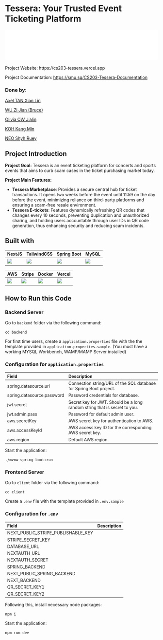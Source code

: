 # Tessera: Your Trusted Event Ticketing Platform
<p align="center">
  <img height="100px" src="client/public//tessera-logo-white.png" />
</p>
Project Website: https://cs203-tessera.vercel.app

Project Documentation: https://smu.sg/CS203-Tessera-Documentation

### Done by: 

[Axel TAN Xian Lin](https://github.com/axeltanxl)

[WU Zi Jian (Bruce)](https://github.com/BruceWu2001)

[Olivia OW Jialin](https://github.com/oliviaow2022)

[KOH Kang Min](https://github.com/phosphurous)

[NEO Shyh Ruey](https://github.com/shyhruey)

## Project Introduction

**Project Goal:** Tessera is an event ticketing platform for concerts and sports events that aims to curb scam cases in the ticket purchasing market today.

**Project Main Features:**
- **Tessera Marketplace**: Provides a secure central hub for ticket transactions. It opens two weeks before the event until 11:59 on the day before the event, minimizing reliance on third-party platforms and ensuring a scam-free resale environment.
- **Tessera E-tickets**: Features dynamically refreshing QR codes that changes every 10 seconds, preventing duplication and unauthorized sharing, and holding users accountable through user IDs in QR code generation, thus enhancing security and reducing scam incidents.

## Built with
| NextJS | TailwindCSS | Spring Boot | MySQL |
|--------|-------------|-------------|-------|
| <img height="80px" src="https://images.ctfassets.net/c63hsprlvlya/IacLLeOBR5WCvdCPqKuff/6860b5cc464c4f54703a2befa3f706b4/nextjs3.webp" /> | <img height="80px" src="https://miro.medium.com/v2/resize:fit:1400/1*oPL8C-i04sqAUoOS_da9aA.jpeg" /> | <img height="80px" src="https://e4developer.com/wp-content/uploads/2018/01/spring-boot.png" /> | <img height="80px" src="https://v5c2e8r4.stackpathcdn.com/wp-content/uploads/2014/09/mysql-logo.jpg" /> |

| AWS | Stripe | Docker | Vercel |
|-----|--------|--------|--------|
| <img height="80px" src="https://encrypted-tbn0.gstatic.com/images?q=tbn:ANd9GcTLrR2Lbll5DQAPXM5pSY0Mv8I_IOd1vblUNqAcVecJMQ383rJOtXb2Az9WRYSG1ojakew&usqp=CAU" /> | <img height="80px" src="https://media.designrush.com/inspiration_images/135142/conversions/_1511452770_462_stripe-mobile.jpg" /> | <img height="80px" src="https://logos-world.net/wp-content/uploads/2021/02/Docker-Logo-700x394.png" /> | <img height="80px" src="https://logowik.com/content/uploads/images/vercel1868.jpg" /> |

## How to Run this Code

 ### Backend Server ###

Go to `backend` folder via the following command:

```
cd backend
```
For first time users, create a `application.properties` file with the the template provided in `application.properties.sample`.
(You must have a working MYSQL Workbench, WAMP/MAMP Server installed)

### Configuration for `application.properties`
| Field | Description |
:-------| :-----------|
| spring.datasource.url | Connection string/URL of the SQL database for Spring Boot project. |
| spring.datasource.password | Password credentials for database. |
| jwt.secret | Secret key for JWT. Should be a long random string that is secret to you. |
| jwt.admin.pass | Password for default admin user. |
| aws.secretKey | AWS secret key for authentication to AWS. |
| aws.accessKeyId | AWS access key ID for the corresponding AWS secret key. |
| aws.region | Default AWS region. |


Start the application:

```
./mvnw spring-boot:run
```

### Frontend Server ###

Go to `client` folder via the following command:

```
cd client
```
Create a `.env` file with the template provided in `.env.sample`

### Configuration for `.env`
| Field | Description |
:-------| :-----------|
| NEXT_PUBLIC_STRIPE_PUBLISHABLE_KEY |  |
| STRIPE_SECRET_KEY |  |
| DATABASE_URL |  |
| NEXTAUTH_URL |   |
| NEXTAUTH_SECRET |   |
| SPRING_BACKEND |  |
| NEXT_PUBLIC_SPRING_BACKEND |  |
| NEXT_BACKEND |  |
| QR_SECRET_KEY1 |  |
| QR_SECRET_KEY2 |  |

Following this, install necessary node packages:

```
npm i
```

Start the application:

```
npm run dev
```
